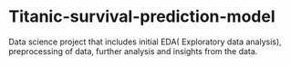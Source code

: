 # Titanic-survival-prediction-model
Data science project that includes initial EDA( Exploratory data analysis), preprocessing of data, further analysis and insights from the data.
